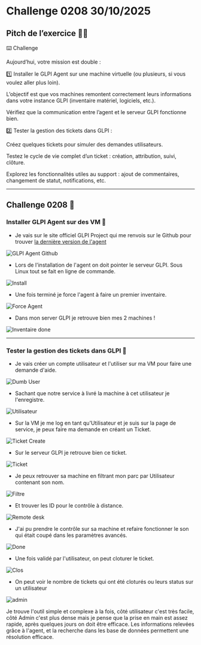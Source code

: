 # Challenge 0208 30/10/2025

## Pitch de l’exercice 🧑‍🏫

⌨️ Challenge

Aujourd’hui, votre mission est double :

1️⃣ Installer le GLPI Agent sur une machine virtuelle (ou plusieurs, si vous voulez aller plus loin).

L’objectif est que vos machines remontent correctement leurs informations dans votre instance GLPI (inventaire matériel, logiciels, etc.).

Vérifiez que la communication entre l’agent et le serveur GLPI fonctionne bien.

2️⃣ Tester la gestion des tickets dans GLPI :

Créez quelques tickets pour simuler des demandes utilisateurs.

Testez le cycle de vie complet d’un ticket : création, attribution, suivi, clôture.

Explorez les fonctionnalités utiles au support : ajout de commentaires, changement de statut, notifications, etc.

---

## Challenge 0208 📝

### Installer GLPI Agent sur des VM 💽

* Je vais sur le site officiel GLPI Project qui me renvois sur le Github pour trouver [la dernière version de l'agent](https://github.com/glpi-project/glpi-agent/releases/tag/1.15)

![GLPI Agent Github](/images/2025-10-30-17-56-23.png)

* Lors de l'installation de l'agent on doit pointer le serveur GLPI. Sous Linux tout se fait en ligne de commande.

![Install](/images/2025-10-30-18-35-37.png)

* Une fois terminé je force l'agent à faire un premier inventaire.

![Force Agent](/images/2025-10-30-18-58-33.png)

* Dans mon server GLPI je retrouve bien mes 2 machines !

![Inventaire done](/images/2025-10-30-19-02-24.png)

---

### Tester la gestion des tickets dans GLPI 🎫

* Je vais créer un compte utilisateur et l'utiliser sur ma VM pour faire une demande d'aide.

![Dumb User](/images/2025-10-30-19-22-08.png)

* Sachant que notre service à livré la machine à cet utilisateur je l'enregistre.

![Utilisateur](/images/2025-10-30-19-37-37.png)

* Sur la VM je me log en tant qu'Utilisateur et je suis sur la page de service, je peux faire ma demande en créant un Ticket.

![Ticket Create](/images/2025-10-30-19-22-55.png)

* Sur le serveur GLPI je retrouve bien ce ticket.

![Ticket](/images/2025-10-30-19-20-34.png)

* Je peux retrouver sa machine en filtrant mon parc par Utilisateur contenant son nom.

![Filtre](/images/2025-10-30-19-35-54.png)

* Et trouver les ID pour le contrôle à distance.

![Remote desk](/images/2025-10-30-20-03-09.png)

* J'ai pu prendre le contrôle sur sa machine et refaire fonctionner le son qui était coupé dans les paramètres avancés.

![Done](/images/2025-10-30-19-52-09.png)

* Une fois validé par l'utilisateur, on peut cloturer le ticket.

![Clos](/images/2025-10-30-20-13-59.png)

* On peut voir le nombre de tickets qui ont été cloturés ou leurs status sur un utilisateur

![admin](/images/2025-10-30-20-16-22.png)

Je trouve l'outil simple et complexe à la fois, côté utilisateur c'est très facile, côté Admin c'est plus dense mais je pense que la prise en main est assez rapide, après quelques jours on doit être efficace. Les informations relevées grâce à l'agent, et la recherche dans les base de données permettent une résolution efficace.
